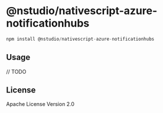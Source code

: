 # @nstudio/nativescript-azure-notificationhubs

```javascript
npm install @nstudio/nativescript-azure-notificationhubs
```

## Usage

// TODO

## License

Apache License Version 2.0

